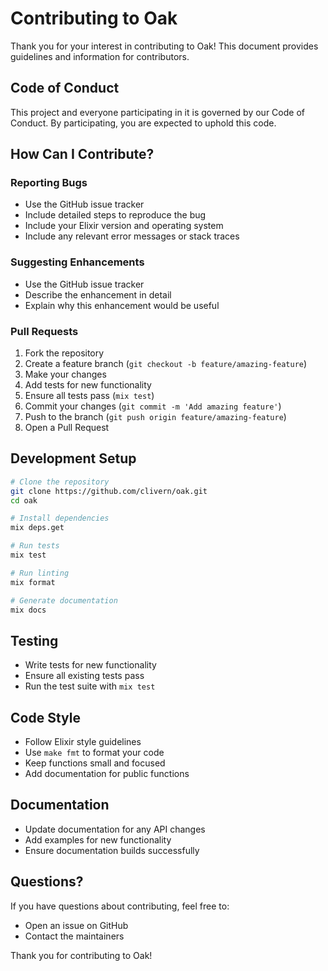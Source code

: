 # Contributing to Oak

Thank you for your interest in contributing to Oak! This document provides guidelines and information for contributors.

## Code of Conduct

This project and everyone participating in it is governed by our Code of Conduct. By participating, you are expected to uphold this code.

## How Can I Contribute?

### Reporting Bugs

- Use the GitHub issue tracker
- Include detailed steps to reproduce the bug
- Include your Elixir version and operating system
- Include any relevant error messages or stack traces

### Suggesting Enhancements

- Use the GitHub issue tracker
- Describe the enhancement in detail
- Explain why this enhancement would be useful

### Pull Requests

1. Fork the repository
2. Create a feature branch (`git checkout -b feature/amazing-feature`)
3. Make your changes
4. Add tests for new functionality
5. Ensure all tests pass (`mix test`)
6. Commit your changes (`git commit -m 'Add amazing feature'`)
7. Push to the branch (`git push origin feature/amazing-feature`)
8. Open a Pull Request

## Development Setup

```bash
# Clone the repository
git clone https://github.com/clivern/oak.git
cd oak

# Install dependencies
mix deps.get

# Run tests
mix test

# Run linting
mix format

# Generate documentation
mix docs
```

## Testing

- Write tests for new functionality
- Ensure all existing tests pass
- Run the test suite with `mix test`

## Code Style

- Follow Elixir style guidelines
- Use `make fmt` to format your code
- Keep functions small and focused
- Add documentation for public functions

## Documentation

- Update documentation for any API changes
- Add examples for new functionality
- Ensure documentation builds successfully

## Questions?

If you have questions about contributing, feel free to:
- Open an issue on GitHub
- Contact the maintainers

Thank you for contributing to Oak!